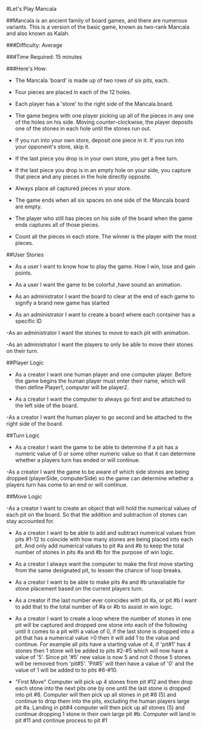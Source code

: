 #Let's Play Mancala

##Mancala is an ancient family of board games, and there are numerous variants.
This is a version of the basic game, known as two-rank Mancala and also known as Kalah.

###Difficulty: Average

###Time Required: 15 minutes

###Here's How:

- The Mancala 'board' is made up of two rows of six pits, each.

- Four pieces are placed in each of the 12 holes.

- Each player has a 'store' to the right side of the Mancala board.

- The game begins with one player picking up all of the pieces in any one of the
  holes on his side. Moving counter-clockwise, the player deposits one of the
  stones in each hole until the stones run out.

- If you run into your own store, deposit one piece in it.
  If you run into your opponent's store, skip it.

- If the last piece you drop is in your own store, you get a free turn.

<!-- //might git red of this rule// -->
- If the last piece you drop is in an empty hole on your side, you capture that
  piece and any pieces in the hole directly opposite.

- Always place all captured pieces in your store.

- The game ends when all six spaces on one side of the Mancala board are empty.

- The player who still has pieces on his side of the board when the game ends captures all of those pieces.

- Count all the pieces in each store. The winner is the player with the most pieces.


##User Stories

- As a user I want to know how to play the game. How I win,
lose and gain points.

- As a user I want the game to be colorful ,have sound an animation.

- As an administrator I want the board to clear at the end of each game
 to signify a brand new game has started

- As an administrator I want to create a board where each container
 has a specific ID

-As an administrator I want the stones to move to each pit with animation.

-As an administrator I want the players to only be able to move their
stones on their turn.

##Player Logic
- As a creator I want one human player and one computer
player. Before the game begins the human player must
enter their name, which will then define Player1,
computer will be player2.

- As a creator I want the computer to always go first
and be attatched to the left side of the board.

-As a creator I want the human player to go second and
be attached to the right side of the board.

<!-- //turn logic user stories completed 7.7.15 11.24am// -->

##Turn Logic
- As a creator I want the game to be able to determine if a pit has a numeric
value of 0 or some other numeric value so that it can determine whether
a players turn has ended or will continue.

-As a creator I want the game to be aware of which side stones are being
dropped (playerSide, computerSide) so the game can determine whether a
players turn has come to an end or will continue.


##Move Logic

-As a creator I want to create an object that will hold the
numerical values of each pit on the board. So that the addition
and subtraction of stones can stay accounted for.

- As a creator I want to be able to add and subtract numerical values
from pits #1-12 to coincide with how many stones are being placed into
each pit. And only add numerical values to pit #a and #b to keep the total
number of stones in pits #a and #b for the purpose of win logic.

- As a creator I always want the computer to make the first move starting
from the same designated pit, to lessen the chance of loop breaks.

- As a creator I want to be able to make pits #a and #b unavaliable for
stone placement based on the current players turn.

- As a creator if the last number ever coincides with pit #a, or pit #b
I want to add that to the total number of #a or #b to assist in win logic.

- As a creator I want to create a loop where the number of stones in one pit
will be captured and dropped one stone into each of the following until it
comes to a pit with a value of 0, if the last stone is dropped into a pit that
has a numerical value >0 then it will add 1 to the value and continue. For
example all pits have a starting value of 4, if 'pit#1' has 4 stones then
1 stone will be added to pits #2-#5 which will now have a value of '5'. Since
pit '#5' new value is now 5 and not 0 those 5 stones will be removed from
'pit#5'. 'Pit#5' will then have a value of '0' and the value of 1 will be added to
to pits #6-#10.

<!-- ///////////////////////
//variables to create:/
var empty            //
var #aTotal;        ///
var #bTotal;       ///
var value;          //
/////////////////////// -->

- "First Move" Computer will pick up 4 stones from pit #12
and then drop each stone into the next pits one by one until
the last stone is dropped into pit #8. Computer will then pick
up all stones in pit #8 (5) and continue to drop them into the
pits, excluding the human players large pit #a. Landing in pit#4
computer will then pick up all stones (5) and continue dropping
1 stone in their own large pit #b. Computer will land in pit #11
and continue process to pit #1




